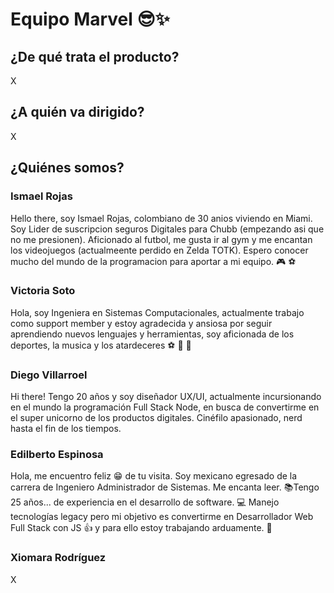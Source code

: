 # **Equipo Marvel** :sunglasses::sparkles:

## ¿De qué trata el producto?

X

## ¿A quién va dirigido?

X

## ¿Quiénes somos?

### **Ismael Rojas**

Hello there, soy Ismael Rojas, colombiano de 30 anios viviendo en Miami. Soy Lider de suscripcion seguros Digitales para Chubb (empezando asi que no me presionen). Aficionado al futbol, me gusta ir al gym y me encantan los videojuegos (actualmeente perdido en Zelda TOTK). Espero conocer mucho del mundo de la programacion para aportar a mi equipo. :video_game: :soccer:

### **Victoria Soto**

Hola, soy Ingeniera en Sistemas Computacionales, actualmente trabajo como support member y estoy agradecida y ansiosa por seguir aprendiendo nuevos lenguajes y herramientas, soy aficionada de los deportes, la musica y los atardeceres :soccer: :musical_note: :city_sunset:

### **Diego Villarroel**

Hi there! Tengo 20 años y soy diseñador UX/UI, actualmente incursionando en el mundo la programación Full Stack Node, en busca de convertirme en el super unicorno de los productos digitales. Cinéfilo apasionado, nerd hasta el fin de los tiempos.

### **Edilberto Espinosa**

Hola, me encuentro feliz 😁 de tu visita. Soy mexicano egresado de la carrera de Ingeniero Administrador de Sistemas. Me encanta leer. 📚Tengo 25 años... de experiencia en el desarrollo de software. 💻 Manejo tecnologías legacy pero mi objetivo es convertirme en Desarrollador Web Full Stack con JS 👍 y para ello estoy trabajando arduamente. 💪

### **Xiomara Rodríguez**

X
